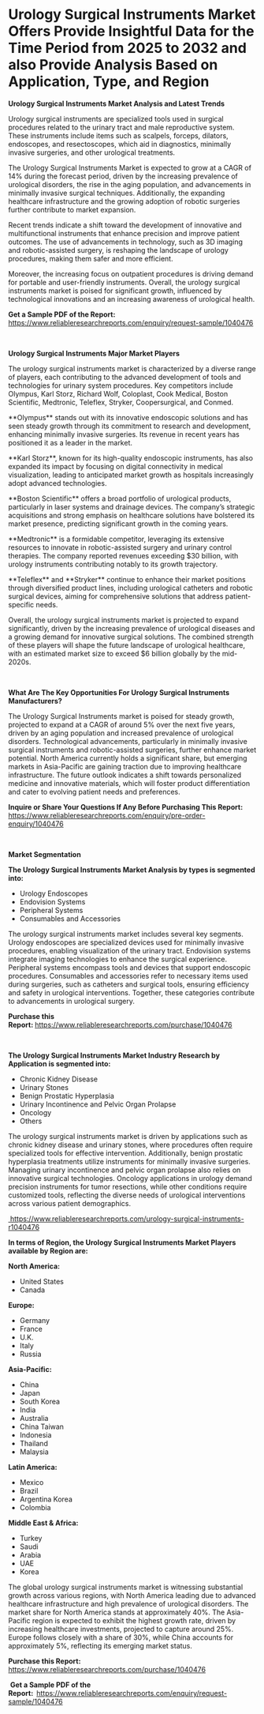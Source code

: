 <p><h1>Urology Surgical Instruments Market Offers Provide Insightful Data for the Time Period from 2025 to 2032 and also Provide Analysis Based on Application, Type, and Region</h1></p><p><strong>Urology Surgical Instruments Market Analysis and Latest Trends</strong></p>
<p><p>Urology surgical instruments are specialized tools used in surgical procedures related to the urinary tract and male reproductive system. These instruments include items such as scalpels, forceps, dilators, endoscopes, and resectoscopes, which aid in diagnostics, minimally invasive surgeries, and other urological treatments.</p><p>The Urology Surgical Instruments Market is expected to grow at a CAGR of 14% during the forecast period, driven by the increasing prevalence of urological disorders, the rise in the aging population, and advancements in minimally invasive surgical techniques. Additionally, the expanding healthcare infrastructure and the growing adoption of robotic surgeries further contribute to market expansion. </p><p>Recent trends indicate a shift toward the development of innovative and multifunctional instruments that enhance precision and improve patient outcomes. The use of advancements in technology, such as 3D imaging and robotic-assisted surgery, is reshaping the landscape of urology procedures, making them safer and more efficient. </p><p>Moreover, the increasing focus on outpatient procedures is driving demand for portable and user-friendly instruments. Overall, the urology surgical instruments market is poised for significant growth, influenced by technological innovations and an increasing awareness of urological health.</p></p>
<p><strong>Get a Sample PDF of the Report:&nbsp;</strong> <a href="https://www.reliableresearchreports.com/enquiry/request-sample/1040476?utm_campaign=3309&utm_medium=2&utm_source=Github&utm_content=ia&utm_term=13042025&utm_id=urology-surgical-instruments">https://www.reliableresearchreports.com/enquiry/request-sample/1040476</a></p>
<p>&nbsp;</p>
<p><strong>Urology Surgical Instruments Major Market Players</strong></p>
<p><p>The urology surgical instruments market is characterized by a diverse range of players, each contributing to the advanced development of tools and technologies for urinary system procedures. Key competitors include Olympus, Karl Storz, Richard Wolf, Coloplast, Cook Medical, Boston Scientific, Medtronic, Teleflex, Stryker, Coopersurgical, and Conmed. </p><p>**Olympus** stands out with its innovative endoscopic solutions and has seen steady growth through its commitment to research and development, enhancing minimally invasive surgeries. Its revenue in recent years has positioned it as a leader in the market.</p><p>**Karl Storz**, known for its high-quality endoscopic instruments, has also expanded its impact by focusing on digital connectivity in medical visualization, leading to anticipated market growth as hospitals increasingly adopt advanced technologies.</p><p>**Boston Scientific** offers a broad portfolio of urological products, particularly in laser systems and drainage devices. The company’s strategic acquisitions and strong emphasis on healthcare solutions have bolstered its market presence, predicting significant growth in the coming years.</p><p>**Medtronic** is a formidable competitor, leveraging its extensive resources to innovate in robotic-assisted surgery and urinary control therapies. The company reported revenues exceeding $30 billion, with urology instruments contributing notably to its growth trajectory.</p><p>**Teleflex** and **Stryker** continue to enhance their market positions through diversified product lines, including urological catheters and robotic surgical devices, aiming for comprehensive solutions that address patient-specific needs.</p><p>Overall, the urology surgical instruments market is projected to expand significantly, driven by the increasing prevalence of urological diseases and a growing demand for innovative surgical solutions. The combined strength of these players will shape the future landscape of urological healthcare, with an estimated market size to exceed $6 billion globally by the mid-2020s.</p></p>
<p>&nbsp;</p>
<p><strong>What Are The Key Opportunities For Urology Surgical Instruments Manufacturers?</strong></p>
<p><p>The Urology Surgical Instruments market is poised for steady growth, projected to expand at a CAGR of around 5% over the next five years, driven by an aging population and increased prevalence of urological disorders. Technological advancements, particularly in minimally invasive surgical instruments and robotic-assisted surgeries, further enhance market potential. North America currently holds a significant share, but emerging markets in Asia-Pacific are gaining traction due to improving healthcare infrastructure. The future outlook indicates a shift towards personalized medicine and innovative materials, which will foster product differentiation and cater to evolving patient needs and preferences.</p></p>
<p><strong>Inquire or Share Your Questions If Any Before Purchasing This Report:</strong> <a href="https://www.reliableresearchreports.com/enquiry/pre-order-enquiry/1040476?utm_campaign=3309&utm_medium=2&utm_source=Github&utm_content=ia&utm_term=13042025&utm_id=urology-surgical-instruments">https://www.reliableresearchreports.com/enquiry/pre-order-enquiry/1040476</a></p>
<p>&nbsp;</p>
<p><strong>Market Segmentation</strong></p>
<p><strong>The Urology Surgical Instruments Market Analysis by types is segmented into:</strong></p>
<p><ul><li>Urology Endoscopes</li><li>Endovision Systems</li><li>Peripheral Systems</li><li>Consumables and Accessories</li></ul></p>
<p><p>The urology surgical instruments market includes several key segments. Urology endoscopes are specialized devices used for minimally invasive procedures, enabling visualization of the urinary tract. Endovision systems integrate imaging technologies to enhance the surgical experience. Peripheral systems encompass tools and devices that support endoscopic procedures. Consumables and accessories refer to necessary items used during surgeries, such as catheters and surgical tools, ensuring efficiency and safety in urological interventions. Together, these categories contribute to advancements in urological surgery.</p></p>
<p><strong>Purchase this Report:&nbsp;</strong><a href="https://www.reliableresearchreports.com/purchase/1040476?utm_campaign=3309&utm_medium=2&utm_source=Github&utm_content=ia&utm_term=13042025&utm_id=urology-surgical-instruments">https://www.reliableresearchreports.com/purchase/1040476</a></p>
<p>&nbsp;</p>
<p><strong>The Urology Surgical Instruments Market Industry Research by Application is segmented into:</strong></p>
<p><ul><li>Chronic Kidney Disease</li><li>Urinary Stones</li><li>Benign Prostatic Hyperplasia</li><li>Urinary Incontinence and Pelvic Organ Prolapse</li><li>Oncology</li><li>Others</li></ul></p>
<p><p>The urology surgical instruments market is driven by applications such as chronic kidney disease and urinary stones, where procedures often require specialized tools for effective intervention. Additionally, benign prostatic hyperplasia treatments utilize instruments for minimally invasive surgeries. Managing urinary incontinence and pelvic organ prolapse also relies on innovative surgical technologies. Oncology applications in urology demand precision instruments for tumor resections, while other conditions require customized tools, reflecting the diverse needs of urological interventions across various patient demographics.</p></p>
<p><a href="https://www.reliableresearchreports.com/urology-surgical-instruments-r1040476?utm_campaign=3309&utm_medium=2&utm_source=Github&utm_content=ia&utm_term=13042025&utm_id=urology-surgical-instruments">&nbsp;https://www.reliableresearchreports.com/urology-surgical-instruments-r1040476</a></p>
<p><strong>In terms of Region, the Urology Surgical Instruments Market Players available by Region are:</strong></p>
<p>
    <p> <strong> North America: </strong>
        <ul>
            <li>United States</li>
            <li>Canada</li>
        </ul>
        </p> 
    <p> <strong> Europe: </strong>
        <ul>
            <li>Germany</li>
            <li>France</li>
            <li>U.K.</li>
            <li>Italy</li>
            <li>Russia</li>
        </ul>
        </p> 
    <p> <strong> Asia-Pacific: </strong>
        <ul>
            <li>China</li>
            <li>Japan</li>
            <li>South Korea</li>
            <li>India</li>
            <li>Australia</li>
            <li>China Taiwan</li>
            <li>Indonesia</li>
            <li>Thailand</li>
            <li>Malaysia</li>
        </ul>
        </p> 
    <p> <strong> Latin America: </strong>
        <ul>
            <li>Mexico</li>
            <li>Brazil</li>
            <li>Argentina Korea</li>
            <li>Colombia</li>
        </ul>
        </p> 
    <p> <strong> Middle East & Africa: </strong>
        <ul>
            <li>Turkey</li>
            <li>Saudi</li>
            <li>Arabia</li>
            <li>UAE</li>
            <li>Korea</li>
        </ul>
    </p>
    </p>
<p><p>The global urology surgical instruments market is witnessing substantial growth across various regions, with North America leading due to advanced healthcare infrastructure and high prevalence of urological disorders. The market share for North America stands at approximately 40%. The Asia-Pacific region is expected to exhibit the highest growth rate, driven by increasing healthcare investments, projected to capture around 25%. Europe follows closely with a share of 30%, while China accounts for approximately 5%, reflecting its emerging market status.</p></p>
<p><strong>Purchase this Report: </strong><a href="https://www.reliableresearchreports.com/purchase/1040476?utm_campaign=3309&utm_medium=2&utm_source=Github&utm_content=ia&utm_term=13042025&utm_id=urology-surgical-instruments">https://www.reliableresearchreports.com/purchase/1040476</a></p>
<p>&nbsp;<strong>Get a Sample PDF of the Report:&nbsp;&nbsp;</strong><a href="https://www.reliableresearchreports.com/enquiry/request-sample/1040476?utm_campaign=3309&utm_medium=2&utm_source=Github&utm_content=ia&utm_term=13042025&utm_id=urology-surgical-instruments">https://www.reliableresearchreports.com/enquiry/request-sample/1040476</a></p>
<p><strong></strong></p>
<p><p></p><p></p><p></p></p>